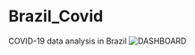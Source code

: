 # Brazil_Covid
COVID-19 data analysis in Brazil
![DASHBOARD](https://user-images.githubusercontent.com/100307643/158255203-3086dee9-efb5-4e3d-8e9d-569308bfc66e.jpg)
